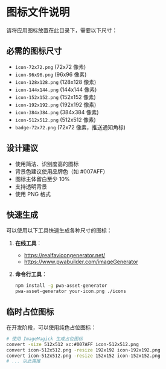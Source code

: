 # 图标文件说明

请将应用图标放置在此目录下，需要以下尺寸：

## 必需的图标尺寸

- `icon-72x72.png` (72x72 像素)
- `icon-96x96.png` (96x96 像素)
- `icon-128x128.png` (128x128 像素)
- `icon-144x144.png` (144x144 像素)
- `icon-152x152.png` (152x152 像素)
- `icon-192x192.png` (192x192 像素)
- `icon-384x384.png` (384x384 像素)
- `icon-512x512.png` (512x512 像素)
- `badge-72x72.png` (72x72 像素，推送通知角标)

## 设计建议

- 使用简洁、识别度高的图标
- 背景色建议使用品牌色（如 #007AFF）
- 图标主体留白至少 10%
- 支持透明背景
- 使用 PNG 格式

## 快速生成

可以使用以下工具快速生成各种尺寸的图标：

1. **在线工具**：
   - https://realfavicongenerator.net/
   - https://www.pwabuilder.com/imageGenerator

2. **命令行工具**：
   ```bash
   npm install -g pwa-asset-generator
   pwa-asset-generator your-icon.png ./icons
   ```

## 临时占位图标

在开发阶段，可以使用纯色占位图标：

```bash
# 使用 ImageMagick 生成占位图标
convert -size 512x512 xc:#007AFF icon-512x512.png
convert icon-512x512.png -resize 192x192 icon-192x192.png
convert icon-512x512.png -resize 152x152 icon-152x152.png
# ... 以此类推
```
